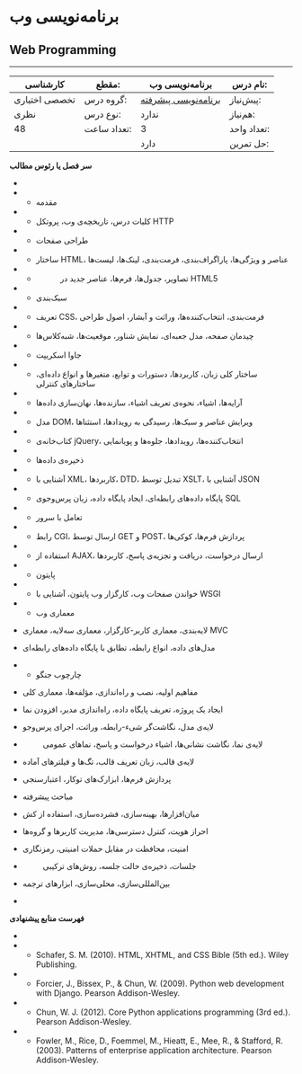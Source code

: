 # برنامه‌نویسی وب
## Web Programming
_______________________________________________________________________________
| کارشناسی      | مقطع:       | برنامه‌نویسی وب                                              | نام درس:    |
| ------------- | ----------- | ------------------------------------------------------------ | ----------- |
| تخصصی اختیاری | گروه درس:   | [برنامه‌نویسی پیشرفته](../mandatory/Advanced-Programming.md) | پیش‌نیاز:   |
| نظری          | نوع درس:    | ندارد                                                        | هم‌نیاز:    |
| 48            | تعداد ساعت: | 3                                                            | تعداد واحد: |
|               |             |  دارد                                                        | حل تمرین:   |

**سر فصل یا رئوس مطالب**

-

- - مقدمه 

- - کلیات درس، تاریخچه‌ی وب، پروتکل‌ HTTP

- - طراحی صفحات 

- - ساختار HTML، عناصر و ویژگی‌ها، پاراگراف‌بندی، فرمت‌بندی، لینک‌ها، لیست‌ها

- - `      `تصاویر، جدول‌ها، فرم‌ها، عناصر جدید در HTML5

- - سبک‌بندی 

- - تعریف CSS، فرمت‌بندی، انتخاب‌کننده‌ها، وراثت و آبشار، اصول طراحی

- - چیدمان صفحه، مدل جعبه‌ای، نمایش شناور، موقعیت‌ها، شبه‌کلاس‌ها

- - جاوا اسکریپت 

- - ساختار کلی زبان، کاربردها، دستورات و توابع، متغیرها و انواع داده‌ای، ساختارهای کنترلی

- - آرایه‌ها، اشیاء، نحوه‌ی تعریف اشیاء، سازنده‌ها، نهان‌سازی داده‌ها

- - مدل DOM، ویرایش عناصر و سبک‌ها، رسیدگی به رویدادها، استثناها

- - کتاب‌خانه‌ی jQuery، انتخاب‌کننده‌ها، رویدادها، جلوه‌ها و پویانمایی

- - ذخیره‌ی داده‌ها 

- - آشنایی با XML، کاربردها، DTD، تبدیل توسط XSLT، آشنایی با JSON

- - پایگاه‌ داده‌های رابطه‌ای‌، ایجاد پایگاه داده، زبان پرس‌وجوی SQL

- - تعامل با سرور 

- - رابط CGI، ارسال توسط GET و POST، پردازش فرم‌ها، کوکی‌ها

- - استفاده از AJAX، ارسال درخواست، دریافت و تجزیه‌ی پاسخ، کاربردها

- - پایتون 

- - خواندن صفحات وب، کارگزار وب پایتون، آشنایی با WSGI

- - معماری وب 

- لایه‌بندی، معماری کاربر-کارگزار، معماری سه‌لایه، معماری MVC

- مدل‌های داده، انواع رابطه‌، تطابق با پایگاه‌ داده‌های رابطه‌ای

- - چارچوب جنگو 

- مفاهیم اولیه، نصب و راه‌اندازی، مؤلفه‌ها، معماری کلی

- ایجاد یک پروژه، تعریف پایگاه داده، راه‌اندازی مدیر، افزودن نما

- لایه‌ی مدل، نگاشت‌گر شیء-رابطه، وراثت، اجرای پرس‌وجو

- `     `لایه‌ی نما، نگاشت نشانی‌ها، اشیاء درخواست و پاسخ، نماهای عمومی

- لایه‌ی قالب‌، زبان تعریف قالب، تگ‌ها و فیلترهای آماده

- پردازش فرم‌ها، ابزارک‌های توکار، اعتبارسنجی

- مباحث پیشرفته 

- میان‌افزارها، بهینه‌سازی، فشرده‌سازی، استفاده از کش

- احراز هویت، کنترل دسترسی‌ها، مدیریت کاربرها و گروه‌ها

- امنیت، محافظت در مقابل حملات امنیتی، رمزنگاری

- `     `جلسات، ذخیره‌ی حالت جلسه، روش‌های ترکیبی

- بین‌المللی‌سازی، محلی‌سازی، ابزارهای ترجمه‌

-

**فهرست منابع پیشنهادی**

-

- - Schafer, S. M. (2010). HTML, XHTML, and CSS Bible (5th ed.). Wiley Publishing.

- - Forcier, J., Bissex, P., & Chun, W. (2009). Python web development with Django. Pearson Addison-Wesley.

- - Chun, W. J. (2012). Core Python applications programming (3rd ed.). Pearson Addison-Wesley.

- - Fowler, M., Rice, D., Foemmel, M., Hieatt, E., Mee, R., & Stafford, R. (2003). Patterns of enterprise application architecture. Pearson Addison-Wesley.
